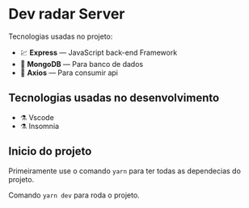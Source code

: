 # Dev radar Server

Tecnologias usadas no projeto:

- 💹 **Express** — JavaScript back-end Framework
- 💖 **MongoDB** — Para banco de dados
- 💖 **Axios** — Para consumir api

## Tecnologias usadas no desenvolvimento
- ⚗️ Vscode
- ⚗️ Insomnia
 
## Inicio do projeto

Primeiramente use o comando `yarn` para ter todas as dependecias do projeto.

Comando `yarn dev` para roda o projeto.

